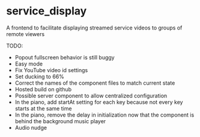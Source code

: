 # service_display
A frontend to facilitate displaying streamed service videos to groups of remote viewers

TODO:
* Popout fullscreen behavior is still buggy
* Easy mode
* Fix YouTube video id settings
* Set ducking to 66%
* Correct the names of the component files to match current state
* Hosted build on github
* Possible server component to allow centralized configuration
* In the piano, add startAt setting for each key because not every key starts at the same time
* In the piano, remove the delay in initialization now that the component is behind the background music player
* Audio nudge